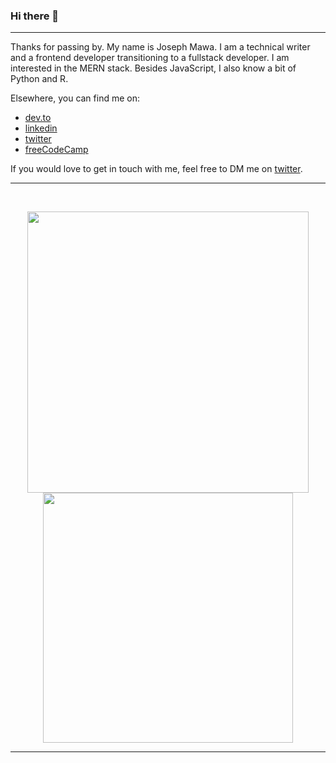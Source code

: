 ### Hi there 👋
---

Thanks for passing by. My name is Joseph Mawa. I am a technical writer and a frontend developer transitioning to a fullstack developer. I am interested in the MERN stack. Besides JavaScript, I also know a bit of Python and R.

Elsewhere, you can find me on:
- [dev.to](https://dev.to/nibble)
- [linkedin](https://www.linkedin.com/in/joseph-mawa-465000203/)
- [twitter](https://twitter.com/MJMAWA)
- [freeCodeCamp](https://www.freecodecamp.org/news/author/joseph/)

If you would love to get in touch with me, feel free to DM me on [twitter]([twitter](https://twitter.com/MJMAWA)).

---


<br />
<p align="center">
<img src="https://github-readme-stats.vercel.app/api?username=nibble0101&theme=radical&show_icons=true" width="450"/>
<img src="https://github-readme-stats.vercel.app/api/top-langs/?username=nibble0101&layout=compact&theme=radical" width="400" />
</p>

----
